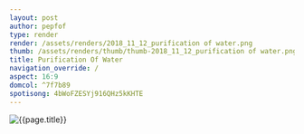 ```yaml
---
layout: post
author: pepfof
type: render
render: /assets/renders/2018_11_12_purification of water.png
thumb: /assets/renders/thumb/thumb-2018_11_12_purification of water.png
title: Purification Of Water
navigation_override: /
aspect: 16:9
domcol: ^7f7b89
spotisong: 4bWoFZESYj916QHz5kKHTE
---
```


<!--USER BEGIN 1-->

<!--USER END 1-->
<img src = "{{ page.render }}" class="image_main" alt="{{page.title}}">

<!--more-->
<!--USER BEGIN 2-->

<!--USER END 2-->

